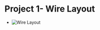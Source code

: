 # Project 1- Wire Layout

- ![Wire Layout](https://user-images.githubusercontent.com/92201576/145103687-c705e433-1fff-4ba9-ae0c-5eeadcf0756e.png)
